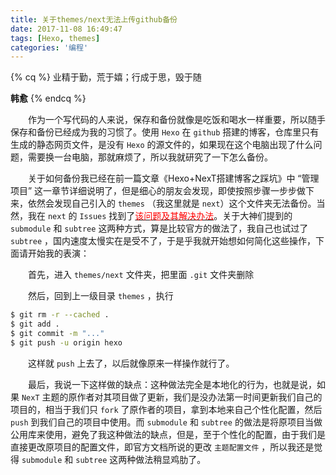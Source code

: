 ```yaml
---
title: 关于themes/next无法上传github备份
date: 2017-11-08 16:49:47
tags: [Hexo, themes]
categories: '编程'
---
```


{% cq %}
业精于勤，荒于嬉；行成于思，毁于随

**韩愈**
{% endcq %}

<!-- more -->

&emsp;&emsp;作为一个写代码的人来说，保存和备份就像是吃饭和喝水一样重要，所以随手保存和备份已经成为我的习惯了。使用 `Hexo` 在 `github` 搭建的博客，仓库里只有生成的静态网页文件，是没有 `Hexo` 的源文件的，如果现在这个电脑出现了什么问题，需要换一台电脑，那就麻烦了，所以我就研究了一下怎么备份。

&emsp;&emsp;关于如何备份我已经在前一篇文章《Hexo+NexT搭建博客之踩坑》中 “管理项目” 这一章节详细说明了，但是细心的朋友会发现，即使按照步骤一步步做下来，依然会发现自己引入的 `themes` （我这里就是 `next`）这个文件夹无法备份。当然，我在 `next` 的 `Issues` 找到了[<span style="color: red;">该问题及其解决办法</span>](https://github.com/iissnan/hexo-theme-next/issues/932)。关于大神们提到的 `submodule` 和 `subtree` 这两种方式，算是比较官方的做法了，我自己也试过了 `subtree` ，国内速度太慢实在是受不了，于是乎我就开始想如何简化这些操作，下面请开始我的表演：

&emsp;&emsp;首先，进入 `themes/next` 文件夹，把里面 `.git` 文件夹删除

&emsp;&emsp;然后，回到上一级目录 `themes` ，执行

``` bash
$ git rm -r --cached .
$ git add .
$ git commit -m "..."
$ git push -u origin hexo
```

&emsp;&emsp;这样就 `push` 上去了，以后就像原来一样操作就行了。

&emsp;&emsp;最后，我说一下这样做的缺点：这种做法完全是本地化的行为，也就是说，如果 `NexT` 主题的原作者对其项目做了更新，我们是没办法第一时间更新我们自己的项目的，相当于我们只 `fork` 了原作者的项目，拿到本地来自己个性化配置，然后 `push` 到我们自己的项目中使用。而 `submodule` 和 `subtree` 的做法是将原项目当做公用库来使用，避免了我这种做法的缺点，但是，至于个性化的配置，由于我们是直接更改原项目的配置文件，即官方文档所说的更改 `主题配置文件` ，所以我还是觉得 `submodule` 和 `subtree` 这两种做法稍显鸡肋了。